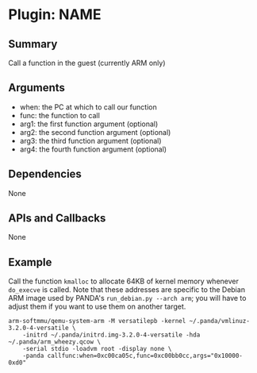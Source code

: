 Plugin: NAME
===========

Summary
-------

Call a function in the guest (currently ARM only)

Arguments
---------

* when: the PC at which to call our function
* func: the function to call
* arg1: the first function argument (optional)
* arg2: the second function argument (optional)
* arg3: the third function argument (optional)
* arg4: the fourth function argument (optional)

Dependencies
------------

None

APIs and Callbacks
------------------

None

Example
-------

Call the function `kmalloc` to allocate 64KB of kernel memory whenever `do_execve` is called. Note that these addresses are specific to the Debian ARM image used by PANDA's `run_debian.py --arch arm`; you will have to adjust them if you want to use them on another target.

```
arm-softmmu/qemu-system-arm -M versatilepb -kernel ~/.panda/vmlinuz-3.2.0-4-versatile \
    -initrd ~/.panda/initrd.img-3.2.0-4-versatile -hda ~/.panda/arm_wheezy.qcow \
    -serial stdio -loadvm root -display none \
    -panda callfunc:when=0xc00ca05c,func=0xc00bb0cc,args="0x10000-0xd0"
```

